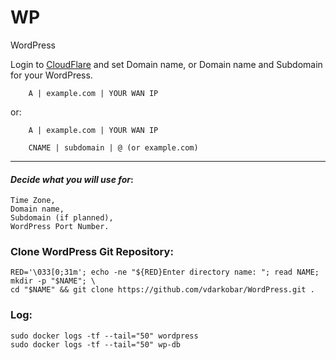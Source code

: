 # WP
WordPress

  
Login to <a href="https://dash.cloudflare.com/">CloudFlare</a> and set Domain name, or Domain name and Subdomain for your WordPress.
```
    A | example.com | YOUR WAN IP
```
or:
```
    A | example.com | YOUR WAN IP
```
```
    CNAME | subdomain | @ (or example.com)
```

---
  
#### *Decide what you will use for*:
```
Time Zone,
Domain name,
Subdomain (if planned),
WordPress Port Number.
```
    
### Clone WordPress Git Repository:
```
RED='\033[0;31m'; echo -ne "${RED}Enter directory name: "; read NAME; mkdir -p "$NAME"; \
cd "$NAME" && git clone https://github.com/vdarkobar/WordPress.git .
```


### Log:
```
sudo docker logs -tf --tail="50" wordpress
sudo docker logs -tf --tail="50" wp-db
```
